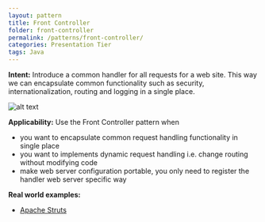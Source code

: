 ```yaml
---
layout: pattern
title: Front Controller
folder: front-controller
permalink: /patterns/front-controller/
categories: Presentation Tier
tags: Java
---
```


**Intent:** Introduce a common handler for all requests for a web site. This
way we can encapsulate common functionality such as security,
internationalization, routing and logging in a single place.

![alt text](./etc/front-controller.png "Front Controller")

**Applicability:** Use the Front Controller pattern when

* you want to encapsulate common request handling functionality in single place
* you want to implements dynamic request handling i.e. change routing without modifying code
* make web server configuration portable, you only need to register the handler web server specific way

**Real world examples:** 

* [Apache Struts](https://struts.apache.org/)
